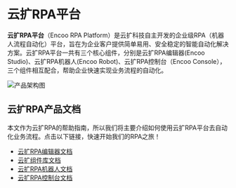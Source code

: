 # 云扩RPA平台

**云扩RPA平台**（Encoo RPA Platform）是云扩科技自主开发的企业级RPA（机器人流程自动化）平台，旨在为企业客户提供简单易用、安全稳定的智能自动化解决方案。云扩RPA平台一共有三个核心组件，分别是云扩RPA编辑器(Encoo Studio)、云扩RPA机器人(Encoo Robot)、云扩RPA控制台（Encoo Console），三个组件相互配合，帮助企业快速实现业务流程的自动化。

![产品架构图](https://docimages.blob.core.chinacloudapi.cn/images/encoo-structure.png)


## 云扩RPA产品文档

本文作为云扩RPA的帮助指南，所以我们将主要介绍如何使用云扩RPA平台去自动化业务流程。点击以下链接，快速开始我们的RPA之旅！

- [云扩RPA编辑器文档](./Studio/Introduction/Introduction.md?_v=v2020.4)
- [云扩组件库文档](./Activities/ComponentsIntroduction.md?_v=v2020.4)
- [云扩RPA机器人文档](./Robot/aboutRobot.md?_v=v2020.4)
- [云扩RPA控制台文档](./Console/register.md?_v=v2020.4)

